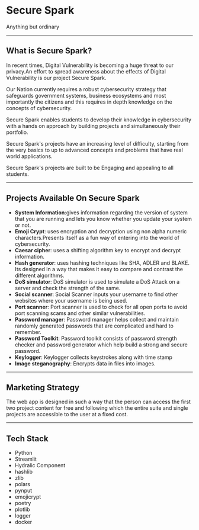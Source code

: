 # Secure Spark

Anything but ordinary
___________________________________________________

## What is Secure Spark?

In recent times, Digital Vulnerability is becoming a huge threat to our privacy.An effort to spread awareness about the effects of Digital Vulnerability is our project Secure Spark.

Our Nation currently requires a robust cybersecurity strategy that safeguards government systems, business ecosystems and most importantly the citizens and this requires in depth knowledge on the concepts of cybersecurity.

Secure Spark enables students to develop their knowledge in cybersecurity with a hands on approach by building projects and simultaneously their portfolio.

Secure Spark's projects have an increasing level of difficulty, starting from the very basics to up to advanced concepts and problems that have real world applications.

Secure Spark's projects are built to be Engaging and appealing to all students.
___________________________________________________

## Projects Available On Secure Spark

- **System Information**:gives information regarding the version of system that you are running and lets you know whether you update your system or not.
- **Emoji Crypt**: uses encryption and decryption using non alpha numeric characters.Presents itself as a fun way of entering into the world of cybersecurity.
- **Caesar cipher**: uses a shifting algorithm key to encrypt and decrypt information.
- **Hash generator**: uses hashing techniques like  SHA, ADLER and BLAKE. Its designed in a way that makes it easy to compare and contrast the different algorithms.
- **DoS simulator**: DoS simulator is used to simulate a DoS Attack on a server and check the strength of the same.
- **Social scanner**: Social Scanner inputs your username to find other websites where your username is being used.
- **Port scanner**: Port scanner is used to check for all open ports to avoid port scanning scams and other similar vulnerabilities.
- **Password manager**: Password manager helps collect and maintain randomly generated passwords that are complicated and hard to remember.
- **Password Toolkit**: Password toolkit consists of password strength checker and password generator which help build a strong and secure password.
- **Keylogger**:  Keylogger collects keystrokes along with time stamp
- **Image steganography**: Encrypts data in files into images.

___________________________________________________

## Marketing Strategy

The web app is designed in such a way that the person can access the first two project content for free and following which the entire suite and single projects are  accessible to the user at a fixed cost.
___________________________________________________

## Tech Stack

- Python
- Streamlit
- Hydralic Component
- hashlib
- zlib
- polars
- pynput
- emojicrypt
- poetry
- plotlib
- logger
- docker

